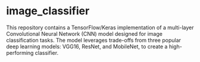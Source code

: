 # image_classifier
This repository contains a TensorFlow/Keras implementation of a multi-layer Convolutional Neural Network (CNN) model designed for image classification tasks. The model leverages trade-offs from three popular deep learning models: VGG16, ResNet, and MobileNet, to create a high-performing classifier.
